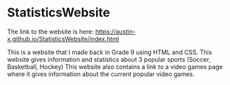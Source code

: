# StatisticsWebsite

The link to the website is here: https://austin-x.github.io/StatisticsWebsite/index.html

This is a website that I made back in Grade 9 using HTML and CSS.
This website gives information and statistics about 3 popular sports (Soccer, Basketball, Hockey)
This website also contains a link to a video games page where it gives information about the current popular video games.
